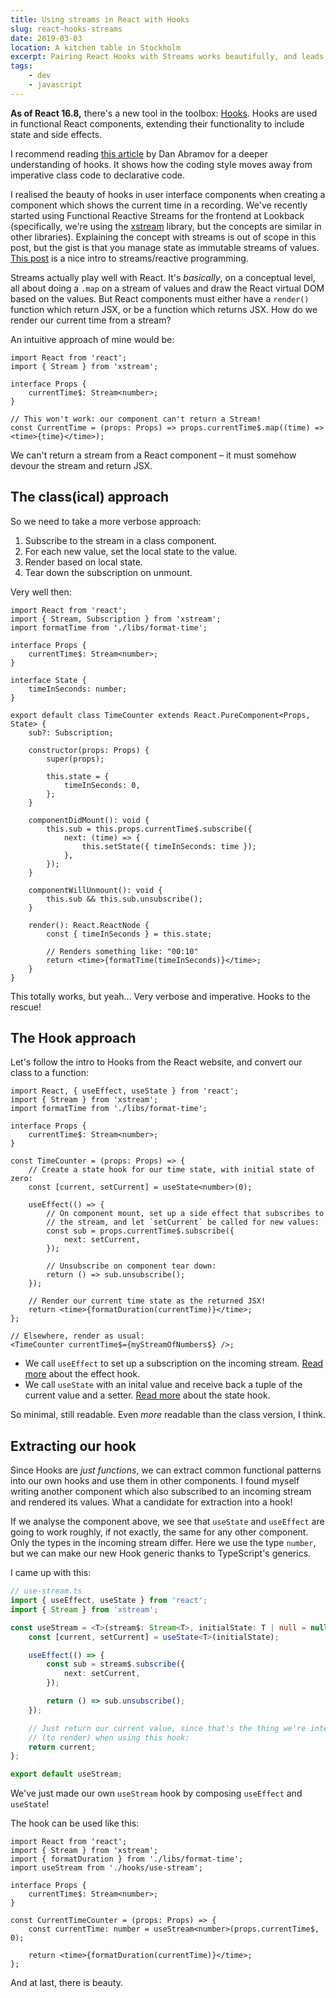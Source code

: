 ```yaml
---
title: Using streams in React with Hooks
slug: react-hooks-streams
date: 2019-03-03
location: A kitchen table in Stockholm
excerpt: Pairing React Hooks with Streams works beautifully, and leads to components with less verbosity and boilerplate. In this post, I convert a class component to a function component using hooks.
tags:
    - dev
    - javascript
---
```


**As of React 16.8,** there's a new tool in the toolbox:
[Hooks](https://reactjs.org/docs/hooks-intro.html). Hooks are used in functional React components,
extending their functionality to include state and side effects.

I recommend reading
[this article](https://overreacted.io/making-setinterval-declarative-with-react-hooks/) by Dan
Abramov for a deeper understanding of hooks. It shows how the coding style moves away from
imperative class code to declarative code.

I realised the beauty of hooks in user interface components when creating a component which shows
the current time in a recording. We've recently started using Functional Reactive Streams for the
frontend at Lookback (specifically, we're using the [xstream](http://staltz.github.io/xstream/)
library, but the concepts are similar in other libraries). Explaining the concept with streams is
out of scope in this post, but the gist is that you manage state as immutable streams of values.
[This post](https://gist.github.com/staltz/868e7e9bc2a7b8c1f754) is a nice intro to streams/reactive
programming.

Streams actually play well with React. It's _basically_, on a conceptual level, all about doing a
`.map` on a stream of values and draw the React virtual DOM based on the values. But React
components must either have a `render()` function which return JSX, or be a function which returns
JSX. How do we render our current time from a stream?

An intuitive approach of mine would be:

```tsx
import React from 'react';
import { Stream } from 'xstream';

interface Props {
    currentTime$: Stream<number>;
}

// This won't work: our component can't return a Stream!
const CurrentTime = (props: Props) => props.currentTime$.map((time) => <time>{time}</time>);
```

We can't return a stream from a React component – it must somehow devour the stream and return JSX.

## The class(ical) approach

So we need to take a more verbose approach:

1. Subscribe to the stream in a class component.
2. For each new value, set the local state to the value.
3. Render based on local state.
4. Tear down the subscription on unmount.

Very well then:

```tsx
import React from 'react';
import { Stream, Subscription } from 'xstream';
import formatTime from './libs/format-time';

interface Props {
    currentTime$: Stream<number>;
}

interface State {
    timeInSeconds: number;
}

export default class TimeCounter extends React.PureComponent<Props, State> {
    sub?: Subscription;

    constructor(props: Props) {
        super(props);

        this.state = {
            timeInSeconds: 0,
        };
    }

    componentDidMount(): void {
        this.sub = this.props.currentTime$.subscribe({
            next: (time) => {
                this.setState({ timeInSeconds: time });
            },
        });
    }

    componentWillUnmount(): void {
        this.sub && this.sub.unsubscribe();
    }

    render(): React.ReactNode {
        const { timeInSeconds } = this.state;

        // Renders something like: "00:10"
        return <time>{formatTime(timeInSeconds)}</time>;
    }
}
```

This totally works, but yeah... Very verbose and imperative. Hooks to the rescue!

## The Hook approach

Let's follow the intro to Hooks from the React website, and convert our class to a function:

```tsx
import React, { useEffect, useState } from 'react';
import { Stream } from 'xstream';
import formatTime from './libs/format-time';

interface Props {
    currentTime$: Stream<number>;
}

const TimeCounter = (props: Props) => {
    // Create a state hook for our time state, with initial state of zero:
    const [current, setCurrent] = useState<number>(0);

    useEffect(() => {
        // On component mount, set up a side effect that subscribes to
        // the stream, and let `setCurrent` be called for new values:
        const sub = props.currentTime$.subscribe({
            next: setCurrent,
        });

        // Unsubscribe on component tear down:
        return () => sub.unsubscribe();
    });

    // Render our current time state as the returned JSX!
    return <time>{formatDuration(currentTime)}</time>;
};

// Elsewhere, render as usual:
<TimeCounter currentTime$={myStreamOfNumbers$} />;
```

- We call `useEffect` to set up a subscription on the incoming stream.
  [Read more](https://reactjs.org/docs/hooks-effect.html) about the effect hook.
- We call `useState` with an inital value and receive back a tuple of the current value and a
  setter. [Read more](https://reactjs.org/docs/hooks-state.html) about the state hook.

So minimal, still readable. Even _more_ readable than the class version, I think.

## Extracting our hook

Since Hooks are _just functions_, we can extract common functional patterns into our own hooks and
use them in other components. I found myself writing another component which also subscribed to an
incoming stream and rendered its values. What a candidate for extraction into a hook!

If we analyse the component above, we see that `useState` and `useEffect` are going to work roughly,
if not exactly, the same for any other component. Only the types in the incoming stream differ. Here
we use the type `number`, but we can make our new Hook generic thanks to TypeScript's generics.

I came up with this:

```ts
// use-stream.ts
import { useEffect, useState } from 'react';
import { Stream } from 'xstream';

const useStream = <T>(stream$: Stream<T>, initialState: T | null = null) => {
    const [current, setCurrent] = useState<T>(initialState);

    useEffect(() => {
        const sub = stream$.subscribe({
            next: setCurrent,
        });

        return () => sub.unsubscribe();
    });

    // Just return our current value, since that's the thing we're interested in
    // (to render) when using this hook:
    return current;
};

export default useStream;
```

We've just made our own `useStream` hook by composing `useEffect` and `useState`!

The hook can be used like this:

```tsx
import React from 'react';
import { Stream } from 'xstream';
import { formatDuration } from './libs/format-time';
import useStream from './hooks/use-stream';

interface Props {
    currentTime$: Stream<number>;
}

const CurrentTimeCounter = (props: Props) => {
    const currentTime: number = useStream<number>(props.currentTime$, 0);

    return <time>{formatDuration(currentTime)}</time>;
};
```

And at last, there is beauty.
